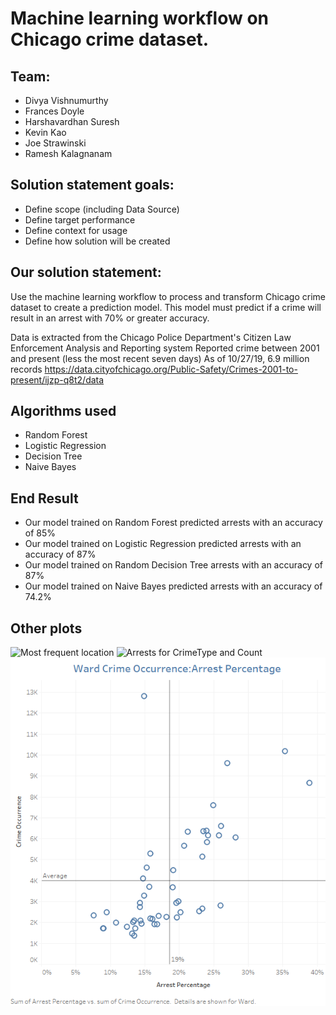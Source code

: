 # Machine learning workflow on Chicago crime dataset.

## Team:

* Divya Vishnumurthy
* Frances Doyle
* Harshavardhan Suresh
* Kevin Kao
* Joe Strawinski
* Ramesh Kalagnanam

## Solution statement goals:
* Define scope (including Data Source)
* Define target performance
* Define context for usage
* Define how solution will be created


## Our solution statement:
Use the machine learning workflow to process and transform Chicago crime dataset to create a prediction model. This model must predict if a crime will result in an arrest with 70% or greater accuracy.

Data is extracted from the Chicago Police Department's Citizen Law Enforcement Analysis and Reporting system
Reported crime between 2001 and present (less the most recent seven days)
As of 10/27/19, 6.9 million records
https://data.cityofchicago.org/Public-Safety/Crimes-2001-to-present/ijzp-q8t2/data


## Algorithms used
 * Random Forest
 * Logistic Regression
 * Decision Tree
 * Naive Bayes
 
## End Result
 * Our model trained on Random Forest predicted arrests with an accuracy of 85%
 * Our model trained on Logistic Regression predicted arrests with an accuracy of 87%
 * Our model trained on Random Decision Tree arrests with an accuracy of 87%
 * Our model trained on Naive Bayes predicted arrests with an accuracy of 74.2%
 
## Other plots

 ![Most frequent location](https://github.com/divyatv/Project3/blob/master/Images/Street_most_dangerous.png)
 ![Arrests for CrimeType and Count](https://github.com/divyatv/Project3/blob/master/Images/PrimaryTypechart.png)
 ![Arrests in different wards](/images/Ward.png)
 
 



 


